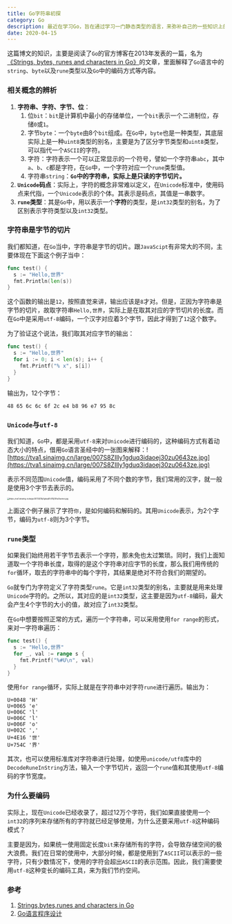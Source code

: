 ```yaml
---
title: Go字符串初探
category: Go
description: 最近在学习Go，旨在通过学习一门静态类型的语言，来弥补自己的一些知识上的疏漏。Go的字符串着实困扰到了我，涉及到了大量有关类型以及编码的知识，在这篇博文，将围绕这个内容做一个总结。
date: 2020-04-15
---
```


这篇博文的知识，主要是阅读了`Go`的官方博客在2013年发表的一篇，名为[《Strings, bytes, runes and characters in Go》](https://blog.golang.org/strings)的文章，里面解释了`Go`语言中的`string`、`byte`以及`rune`类型以及`Go`中的编码方式等内容。

### 相关概念的辨析

1. **字符串、字符、字节、位**：
   1. 位`bit`：`bit`是计算机中最小的存储单位，一个`bit`表示一个二进制位，存储`0`或`1`。
   2. 字节`byte`：一个`byte`由8个`bit`组成。在`Go`中，`byte`也是一种类型，其底层实际上是一种`uint8`类型的别名，主要是为了区分字节类型和`uint8`类型，可以指代一个`ASCII`的字符。
   3. 字符：字符表示一个可以正常显示的一个符号，譬如一个字符串`abc`，其中`a`、`b`、`c`都是字符，在`Go`中，一个字符对应一个`rune`类型值。
   4. 字符串`string`：**`Go`中的字符串，实际上是只读的字节切片。**
2. **`Unicode`码点**：实际上，字符的概念非常难以定义，在`Unicode`标准中，使用码点来代指，一个`Unicode`表示的个体。其表示是码点，其值是一串数字。
3. **`rune`类型**：其是`Go`中，用以表示一个**字符**的类型，是`int32`类型的别名，为了区别表示字符类型以及`int32`类型。

### 字符串是字节的切片

我们都知道，在`Go`当中，字符串是字节的切片。跟`JavaScipt`有非常大的不同，主要体现在下面这个例子当中：

```go
func test() {
  s := "Hello,世界"
  fmt.Println(len(s))
}
```

这个函数的输出是`12`，按照直觉来讲，输出应该是`8`才对。但是，正因为字符串是字节的切片，故取字符串`Hello,世界`，实际上是在取其对应的字节切片的长度。而在`Go`中是采用`utf-8`编码，一个汉字对应着3个字节，因此才得到了`12`这个数字。

为了验证这个说法，我们取其对应字节的输出：

```go
func test() {
  s := "Hello,世界"
  for i := 0; i < len(s); i++ {
    fmt.Printf("% x", s[i])
  }
}
```

输出为，12个字节：

```shell
48 65 6c 6c 6f 2c e4 b8 96 e7 95 8c
```

### `Unicode`与`utf-8`

我们知道，`Go`中，都是采用`utf-8`来对`Unicode`进行编码的，这种编码方式有着动态大小的特点，借用`Go`语言圣经中的一张图来解释：![https://tva1.sinaimg.cn/large/007S8ZIlly1gduq3idaoej30zu0643ze.jpg](https://tva1.sinaimg.cn/large/007S8ZIlly1gduq3idaoej30zu0643ze.jpg)

表示不同范围`Unicode`值，编码采用了不同个数的字节，我们常用的汉字，就一般是使用3个字节去表示的。

<img src="https://tva1.sinaimg.cn/large/007S8ZIlly1gduq81c91lj30hu0sumxo.jpg" alt="https://tva1.sinaimg.cn/large/007S8ZIlly1gduq81c91lj30hu0sumxo.jpg" style="zoom:30%;" />

上面这个例子展示了字符`你`，是如何编码和解码的。其用`Unicode`表示，为2个字节，编码为`utf-8`则为3个字节。

### `rune`类型

如果我们始终用若干字节去表示一个字符，那未免也太过繁琐。同时，我们上面知道取一个字符串长度，取得的是这个字符串对应字节的长度，那么我们用传统的`for`循环，取去的字符串中的每个字符，其结果是绝对不符合我们的期望的。

`Go`就专门为字符定义了字符类型`rune`。它是`int32`类型的别名，主要就是用来处理`Unicode`字符的。之所以，其对应的是`int32`类型，这主要是因为`utf-8`编码，最大会产生4个字节的大小的值，故对应了`int32`类型。

在`Go`中想要按照正常的方式，遍历一个字符串，可以采用使用`for range`的形式，来对一字符串遍历：

```go
func test() {
  s := "Hello,世界"
  for _, val := range s {
    fmt.Printf("%#U\n", val)
  }
}
```

使用`for range`循环，实际上就是在字符串中对字符`rune`进行遍历。输出为：

```shell
U+0048 'H'
U+0065 'e'
U+006C 'l'
U+006C 'l'
U+006F 'o'
U+002C ','
U+4E16 '世'
U+754C '界'
```

其次，也可以使用标准库对字符串进行处理，如使用`unicode/utf8`库中的`DecodeRuneInString`方法，输入一个字节切片，返回一个`rune`值和其使用`utf-8`编码的字节宽度。

### 为什么要编码

实际上，现在`Unicode`已经收录了，超过12万个字符，我们如果直接使用一个`int32`的序列来存储所有的字符就已经足够使用，为什么还要采用`utf-8`这种编码模式？

主要是因为，如果统一使用固定长度`bit`来存储所有的字符，会导致存储空间的极大浪费。我们在日常的使用中，大部分时候，都是使用到了`ASCII`可以表示的一些字符，只有少数情况下，使用的字符会超出`ASCII`的表示范围。因此，我们需要使用`utf-8`这种变长的编码工具，来为我们节约空间。

### 参考

1. [Strings,bytes,runes and characters in Go](https://blog.golang.org/strings)
2. [Go语言程序设计](https://book.douban.com/subject/27044219/)

